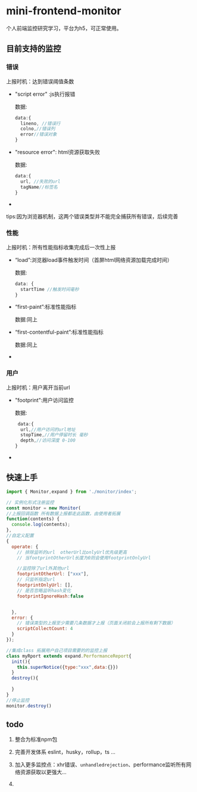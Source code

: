 # mini-frontend-monitor

个人前端监控研究学习，平台为h5，可正常使用。



## 目前支持的监控

### 错误

上报时机：达到错误阈值条数

* "script error" :js执行报错
  
  数据:
  
  ```js
  data:{
    lineno, //错误行
    colno,//错误列
    error//错误对象
  }
  ```

* "resource error": html资源获取失败
  
  数据:
  
  ```js
  data:{
    url, //失败的url
    tagName//标签名
  }
  ```

* 

tips:因为浏览器机制，这两个错误类型并不能完全捕获所有错误，后续完善

### 性能

上报时机：所有性能指标收集完成后一次性上报

* “load”:浏览器load事件触发时间（首屏html网络资源加载完成时间）
  
  数据:
  
  ```js
  data: { 
    startTime //触发时间毫秒
  }
  ```

* “first-paint”:标准性能指标
  
  数据:同上

* “first-contentful-paint”:标准性能指标
  
  数据:同上

* 

### 用户

上报时机：用户离开当前url

* "footprint":用户访问监控
  
  数据:
  
  ```js
   data:{
    url,//用户访问的url地址
    stopTime,//用户停留时长 毫秒
    depth,//访问深度 0-100
  }
  ```

* 

## 快速上手

```js
import { Monitor,expand } from './monitor/index';

// 实例化形式注册监控
const monitor = new Monitor(
//上报回调函数 所有数据上报都走此函数，由使用者拓展
function(contents) {
  console.log(contents);
}, 
//自定义配置
{
  operate: {
    // 排除监听的url  otherUrl比onlyUrl优先级更高 
    // 当footprintOtherUrl长度为0则会使用footprintOnlyUrl

    //监控除了url外其他url
    footprintOtherUrl: ["xxx"],
    // 只监听指定url
    footprintOnlyUrl: [],
    // 是否忽略监听hash变化
    footprintIgnoreHash:false


  },
  error: {
    // 错误类型的上报至少需要几条数据才上报（页面关闭前会上报所有剩下数据）
    scriptCollectCount: 4
  }
});

//集成class 拓展用户自己项目需要的的监控上报
class myRport extends expand.PerformanceReport{
  init(){
    this.superNotice({type:"xxx",data:{}})
  }
  destroy(){
    
  }
}
//停止监控
monitor.destroy()
```



## todo

1. 整合为标准npm包

2. 完善开发体系 eslint，husky，rollup，ts ...

3. 加入更多监控点：xhr错误、`unhandledrejection`、performance监听所有网络资源获取以更强大...

4. 
